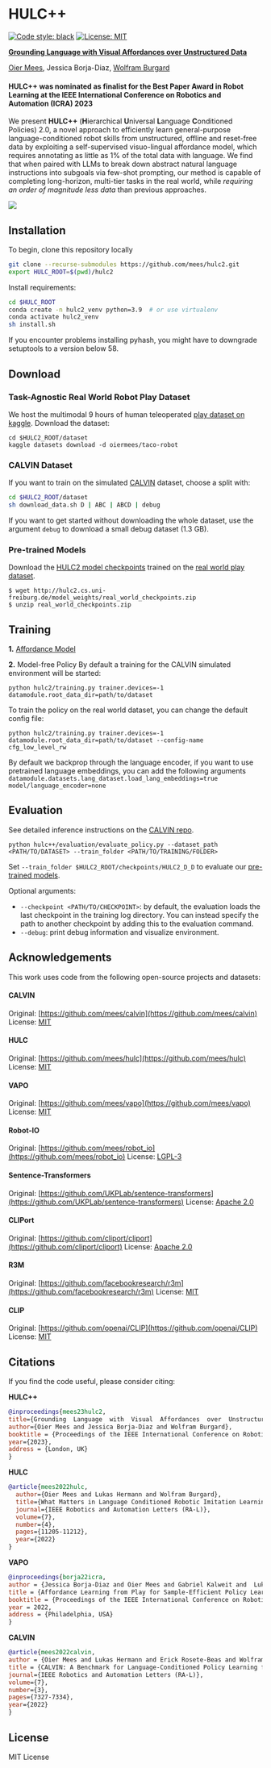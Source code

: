 # HULC++
[![Code style: black](https://img.shields.io/badge/code%20style-black-000000.svg)](https://github.com/psf/black)
[![License: MIT](https://img.shields.io/badge/License-MIT-yellow.svg)](https://opensource.org/licenses/MIT)

[<b>Grounding Language with Visual Affordances over Unstructured Data</b>](https://arxiv.org/pdf/2210.01911.pdf)

[Oier Mees](https://www.oiermees.com/), Jessica Borja-Diaz, [Wolfram Burgard](http://www2.informatik.uni-freiburg.de/~burgard)

#### HULC++ was nominated as finalist for the Best Paper Award in Robot Learning at the IEEE International Conference on Robotics and Automation (ICRA) 2023 


We present **HULC++** (**H**ierarchical **U**niversal **L**anguage **C**onditioned Policies) 2.0, a novel approach to efficiently  learn general-purpose language-conditioned robot skills from
unstructured, offline and reset-free data by exploiting a self-supervised visuo-lingual affordance model,  which requires annotating as little as 1% of the total data with language.
We find that when paired with LLMs to break down abstract natural language instructions into subgoals via few-shot prompting, our method
is capable of completing long-horizon, multi-tier tasks in the real world, while *requiring an order of magnitude less data* than previous approaches.

![](media/hulc2.gif)

## Installation
To begin, clone this repository locally
```bash
git clone --recurse-submodules https://github.com/mees/hulc2.git
export HULC_ROOT=$(pwd)/hulc2

```
Install requirements:
```bash
cd $HULC_ROOT
conda create -n hulc2_venv python=3.9  # or use virtualenv
conda activate hulc2_venv
sh install.sh
```
If you encounter problems installing pyhash, you might have to downgrade setuptools to a version below 58.

## Download
### Task-Agnostic Real World Robot Play Dataset
We host the multimodal 9 hours of human teleoperated [play dataset on kaggle](https://www.kaggle.com/datasets/oiermees/taco-robot).
Download the dataset:
```
cd $HULC2_ROOT/dataset
kaggle datasets download -d oiermees/taco-robot
```
### CALVIN Dataset
If you want to train on the simulated [CALVIN](https://github.com/mees/calvin) dataset, choose a split with:
```bash
cd $HULC2_ROOT/dataset
sh download_data.sh D | ABC | ABCD | debug
```
If you want to get started without downloading the whole dataset, use the argument `debug` to download a small debug dataset (1.3 GB).

### Pre-trained Models
Download the [HULC2 model checkpoints](http://hulc2.cs.uni-freiburg.de/model_weights/real_world_checkpoints.zip) trained on the [real world play dataset](https://www.kaggle.com/datasets/oiermees/taco-robot).
```
$ wget http://hulc2.cs.uni-freiburg.de/model_weights/real_world_checkpoints.zip
$ unzip real_world_checkpoints.zip
```
## Training
**1.** [Affordance Model](./docs/affordance_condensed.md)

**2.** Model-free Policy
By default a training for the CALVIN simulated environment will be started:
```
python hulc2/training.py trainer.devices=-1 datamodule.root_data_dir=path/to/dataset
```
To train the policy on the real world dataset, you can change the default config file:
```
python hulc2/training.py trainer.devices=-1 datamodule.root_data_dir=path/to/dataset --config-name cfg_low_level_rw
```
By default we backprop through the language encoder, if you want to use pretrained language embeddings, you can add the following arguments `datamodule.datasets.lang_dataset.load_lang_embeddings=true
model/language_encoder=none`


## Evaluation
See detailed inference instructions on the [CALVIN repo](https://github.com/mees/calvin#muscle-evaluation-the-calvin-challenge).
```
python hulc++/evaluation/evaluate_policy.py --dataset_path <PATH/TO/DATASET> --train_folder <PATH/TO/TRAINING/FOLDER>
```
Set `--train_folder $HULC2_ROOT/checkpoints/HULC2_D_D` to evaluate our [pre-trained models](#pre-trained-models).

Optional arguments:

- `--checkpoint <PATH/TO/CHECKPOINT>`: by default, the evaluation loads the last checkpoint in the training log directory.
You can instead specify the path to another checkpoint by adding this to the evaluation command.
- `--debug`: print debug information and visualize environment.

## Acknowledgements

This work uses code from the following open-source projects and datasets:

#### CALVIN
Original:  [https://github.com/mees/calvin](https://github.com/mees/calvin)
License: [MIT](https://github.com/mees/calvin/blob/main/LICENSE)

#### HULC
Original:  [https://github.com/mees/hulc](https://github.com/mees/hulc)
License: [MIT](https://github.com/mees/hulc/blob/main/LICENSE)

#### VAPO
Original:  [https://github.com/mees/vapo](https://github.com/mees/vapo)
License: [MIT](https://github.com/mees/vapo/blob/main/LICENSE)

#### Robot-IO
Original:  [https://github.com/mees/robot_io](https://github.com/mees/robot_io)
License: [LGPL-3](https://github.com/mees/robot_io/blob/main/LICENSE)

#### Sentence-Transformers
Original:  [https://github.com/UKPLab/sentence-transformers](https://github.com/UKPLab/sentence-transformers)
License: [Apache 2.0](https://github.com/UKPLab/sentence-transformers/blob/master/LICENSE)

#### CLIPort
Original:  [https://github.com/cliport/cliport](https://github.com/cliport/cliport)
License: [Apache 2.0](https://github.com/cliport/cliport/blob/master/LICENSE)

#### R3M
Original:  [https://github.com/facebookresearch/r3m](https://github.com/facebookresearch/r3m)
License: [MIT](https://github.com/facebookresearch/r3m/blob/main/LICENSE)

#### CLIP
Original: [https://github.com/openai/CLIP](https://github.com/openai/CLIP)
License: [MIT](https://github.com/openai/CLIP/blob/main/LICENSE)

## Citations

If you find the code useful, please consider citing:

**HULC++**
```bibtex
@inproceedings{mees23hulc2,
title={Grounding  Language  with  Visual  Affordances  over  Unstructured  Data},
author={Oier Mees and Jessica Borja-Diaz and Wolfram Burgard},
booktitle = {Proceedings of the IEEE International Conference on Robotics and Automation (ICRA)},
year={2023},
address = {London, UK}
}
```

**HULC**
```bibtex
@article{mees2022hulc,
  author={Oier Mees and Lukas Hermann and Wolfram Burgard},
  title={What Matters in Language Conditioned Robotic Imitation Learning Over Unstructured Data},
  journal={IEEE Robotics and Automation Letters (RA-L)},
  volume={7},
  number={4},
  pages={11205-11212},
  year={2022}
}
```

**VAPO**
```bibtex
@inproceedings{borja22icra,
author = {Jessica Borja-Diaz and Oier Mees and Gabriel Kalweit and  Lukas Hermann and Joschka Boedecker and Wolfram Burgard},
title = {Affordance Learning from Play for Sample-Efficient Policy Learning},
booktitle = {Proceedings of the IEEE International Conference on Robotics and Automation  (ICRA)},
year = 2022,
address = {Philadelphia, USA}
}
```

**CALVIN**
```bibtex
@article{mees2022calvin,
author = {Oier Mees and Lukas Hermann and Erick Rosete-Beas and Wolfram Burgard},
title = {CALVIN: A Benchmark for Language-Conditioned Policy Learning for Long-Horizon Robot Manipulation Tasks},
journal={IEEE Robotics and Automation Letters (RA-L)},
volume={7},
number={3},
pages={7327-7334},
year={2022}
}
```

## License

MIT License
